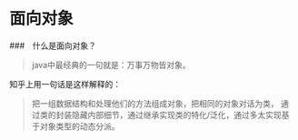 # 面向对象

###　什么是面向对象？
> java中最经典的一句就是：万事万物皆对象。

知乎上用一句话是这样解释的：

> 把一组数据结构和处理他们的方法组成对象，把相同的对象对话为类，
> 通过类的封装隐藏内部细节，通过继承实现类的特化/泛化，通过多太实现基于对象类型的动态分派。